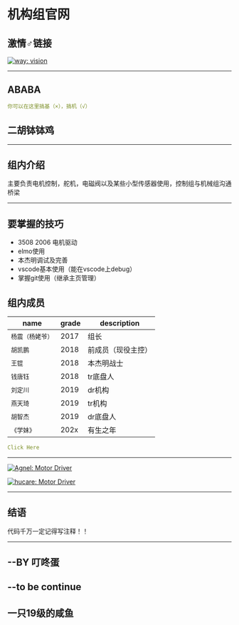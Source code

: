 # 机构组官网

## 激情♂链接

[![way: vision](https://img.shields.io/badge/%E8%A7%86%E8%A7%89-vision-green)](https://whu-robocon-vision.github.io/)

---

## ABABA

```yml
你可以在这里搞基（×），搞机（√）
```

## 二胡钵钵鸡

---

## 组内介绍

主要负责电机控制，舵机，电磁阀以及某些小型传感器使用，控制组与机械组沟通桥梁

---

## 要掌握的技巧 

- 3508 2006 电机驱动
- elmo使用
- 本杰明调试及完善
- vscode基本使用（能在vscode上debug）
- 掌握git使用（继承主页管理）

## 组内成员

| name          | grade        | description       |
| ------------- | -------------------- | ----------------- |
| `杨震（杨姥爷）`       | 2017            |        组长          |
| `胡凯鹏` | 2018     |        前成员（现役主控）           |
| `王锟`         | 2018 |          本杰明战士         |
| `钱唐钰`     | 2018            |        tr底盘人           |
| `刘定川`        | 2019                 |          dr机构         |
| `燕天琦`   | 2019               | tr机构    |
| `胡智杰` | 2019              | dr底盘人 |
| `《学妹》` | 202x              | 有生之年 |

```yml
Click Here
```

---

[![Agnel: Motor Driver](https://img.shields.io/badge/Agnel-motor%20driver-blue)](http://www.github.com/Agnel-Wang/MotorProj)

[![hucare: Motor Driver](https://img.shields.io/badge/%E5%8F%AE%E5%92%9A%E8%9B%8B-MotorPro-blue)](http://www.github.com/hucare233)

---

## 结语

代码千万一定记得写注释！！

---

## --BY 叮咚蛋

## --to be continue

## 一只19级的咸鱼
